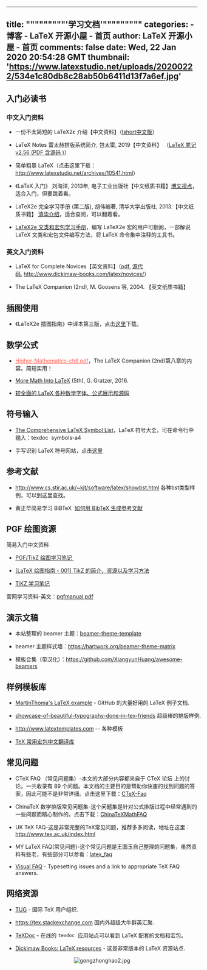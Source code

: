 
---
title: """""""""'学习文档'"""""""""
categories: 
    - 博客
    - LaTeX 开源小屋 - 首页
author: LaTeX 开源小屋 - 首页
comments: false
date: Wed, 22 Jan 2020 20:54:28 GMT
thumbnail: 'https://www.latexstudio.net/uploads/20200222/534e1c80db8c28ab50b6411d13f7a6ef.jpg'
---

<div>   
<p>
                                                        </p><h2>入门必读书</h2><h3>中文入门资料<br></h3><ul class=" list-paddingleft-2"><li><p>一份不太简短的 LaTeX2ε 介绍【中文资料】（<a href="http://mirrors.ctan.org/info/lshort/chinese/lshort-zh-cn.pdf">lshort中文版</a>）</p></li><li><p>LaTeX Notes 雷太赫排版系统简介, 包太雷, 2019【中文资料】 （<a href="http://static.latexstudio.net/article/2019/0504/lnotes-master.zip" target="_blank">LaTeX 笔记 v2.56 (PDF 含源码 )</a>）</p></li><li><p>简单粗暴 LaTeX（点击这里下载：<a href="http://www.latexstudio.net/archives/10541.html" target="_blank">http://www.latexstudio.net/archives/10541.html</a>）</p></li><li><p>《LaTeX 入门》 刘海洋, 2013年, 电子工业出版社【中文纸质书籍】<a href="http://www.broadview.com.cn/book/1461" target="_blank">博文视点</a>，适合入门，但要跳着看。</p></li><li><p>LaTeX2e 完全学习手册 (第二版), 胡伟编著, 清华大学出版社, 2013.【中文纸质书籍】 <a href="http://www.tup.tsinghua.edu.cn/booksCenter/book_04015501.html" target="_blank">清华介绍</a>，适合查阅，可以翻着看。</p></li><li><p><a href="http://www.tup.tsinghua.edu.cn/booksCenter/book_07231501.html" target="_blank">LaTeX2e 文类和宏包学习手册</a>，编写 LaTeX2e 宏的用户可翻阅，一部解说 LaTeX 文类和宏包文件编写方法，将 LaTeX 命令集中注释的工具书。</p></li></ul><h3>英文入门资料</h3><ul class=" list-paddingleft-2"><li><p>LaTeX for Complete Novices【英文资料】（<a href="http://www.dickimaw-books.com/latex/novices/novices-report.pdf" target="_blank">pdf</a>, <a href="http://www.dickimaw-books.com/latex/novices/novices-1_4.zip" target="_blank">源代码</a>, <a href="http://www.dickimaw-books.com/latex/novices/">http://www.dickimaw-books.com/latex/novices/</a>）</p></li><li><p>The LaTeX Companion (2nd), M. Goosens 等, 2004. 【英文纸质书籍】</p></li></ul><h2>插图使用</h2><ul class=" list-paddingleft-2"><li><p>《LaTeX2e 插图指南》中译本第三版，点击<a href="http://www.latexstudio.net/archives/10738" target="_blank">这里</a>下载。</p></li></ul><h2>数学公式</h2><ul class=" list-paddingleft-2"><li><p><a style="color: rgb(255, 94, 82);" href="http://www.latexstudio.net/wp-content/uploads/2013/10/Higher-Mathematics-ch8.pdf" target="_blank">Higher-Mathematics-ch8.pdf</a>，<span class="md-line md-end-block">The LaTeX Companion (2nd)第八章的内容。简短实用！</span></p></li><li><p><a href="https://www.latexstudio.net/wp-content/uploads/2016/09/More_Math_Into_LaTeX-Springer2016.pdf" target="_blank">More Math Into LaTeX</a> (5th), G. Gratzer, 2016.</p></li><li><p><a href="http://www.biwako.shiga-u.ac.jp/sensei/kumazawa/texindex3.html#formula" target="_blank">较全面的 LaTeX 各种数学字体、公式展示和源码</a></p></li></ul><h2>符号输入</h2><ul class=" list-paddingleft-2"><li><p><a href="http://mirrors.ctan.org/info/symbols/comprehensive/symbols-a4.pdf" target="_blank">The Comprehensive LaTeX Symbol List</a>，LaTeX 符号大全，可在命令行中输入：<span class="lang:tex decode:true crayon-inline">texdoc  symbols-a4</span></p></li><li><p>手写识别 LaTeX 符号网站，点击<a href="http://detexify.kirelabs.org/classify.html" target="_blank">这里</a></p></li></ul><h2>参考文献</h2><ul class=" list-paddingleft-2" style="list-style-type: square;"><li><p><a href="http://www.cs.stir.ac.uk/~kjt/software/latex/showbst.html" target="_blank">http://www.cs.stir.ac.uk/~kjt/software/latex/showbst.html</a> 各种bst类型样例，可以到这里查找。</p></li><li><p>黄正华简易学习 BiBTeX <span style="font-family: "Microsoft YaHei"; font-size: medium;"> </span><a href="http://aff.whu.edu.cn/huangzh/bibTeX%E7%94%9F%E6%88%90%E5%8F%82%E8%80%83%E6%96%87%E7%8C%AE.pdf" target="_blank">如何用 BibTeX 生成参考文献</a></p></li></ul><h2>PGF 绘图资源</h2><p>简易入门中文资料<br></p><ul class=" list-paddingleft-2"><li><p><a href="http://www.latexstudio.net/archives/1398.html" target="_blank">PGF/TikZ 绘图学习笔记 </a></p></li><li><p><a href="http://www.latexstudio.net/archives/51577.html" target="_blank">[LaTeX 绘图指南 - 001] TikZ 的简介、资源以及学习方法</a></p></li><li><p><a href="http://www.latexstudio.net/archives/11825.html" target="_blank">TiKZ 学习笔记</a></p></li></ul><p>官网学习资料-英文：<a href="http://www.texdoc.net/texmf-dist/doc/generic/pgf/pgfmanual.pdf" target="_blank">pgfmanual.pdf</a> </p><h2><a href="http://aff.whu.edu.cn/huangzh/bibTeX%E7%94%9F%E6%88%90%E5%8F%82%E8%80%83%E6%96%87%E7%8C%AE.pdf" target="_blank"></a>演示文稿</h2><ul class=" list-paddingleft-2" style="list-style-type: square;"><li><p>本站整理的 beamer 主题：<a href="http://www.latexstudio.net/archives/category/tex-slides/beamer-theme-template" target="_blank">beamer-theme-template</a>  </p></li><li><p>beamer 主题样式墙：<a href="https://hartwork.org/beamer-theme-matrix" target="_blank">https://hartwork.org/beamer-theme-matrix</a> </p></li><li><p>模板合集（带汉化）：<a href="https://github.com/XiangyunHuang/awesome-beamers" target="_blank">https://github.com/XiangyunHuang/awesome-beamers</a>  <br></p></li></ul><h2>样例模板库</h2><ul class=" list-paddingleft-2" style="width: 993.31px;"><li><p><a href="https://github.com/MartinThoma/LaTeX-examples/" target="_blank">MartinThoma's LaTeX example</a> - GitHub 的大量好用的 LaTeX 例子文档.</p></li><li><p><a href="https://tex.stackexchange.com/questions/1319/showcase-of-beautiful-typography-done-in-tex-friends" target="_blank">showcase-of-beautiful-typography-done-in-tex-friends</a> 超级棒的排版样例.</p></li><li><p><a href="http://www.latextemplates.com/">http://www.latextemplates.com</a> -- 各种模板 </p></li><li><p><a href="https://github.com/latexstudio/LaTeXPackages-CN" target="_blank">TeX 常用宏包中文翻译库</a><br></p></li></ul><h2>常见问题</h2><ul class=" list-paddingleft-2"><li><p>CTeX FAQ （常见问题集）-本文的大部分内容都来自于 CTeX 论坛 上的讨论。一共收录有 89 个问题。本文档的主要目的是帮助你快速的找到问题的答案，因此可能不是非常详细。点击这里下载：<a href="http://www.latexstudio.net/wp-content/uploads/2018/02/CTeX-Faq.pdf">CTeX-Faq</a></p></li><li><p>ChinaTeX 数学排版常见问题集-这个问题集是针对公式排版过程中经常遇到的一些问题而精心制作的。点击下载：<a href="http://static.latexstudio.net/wp-content/uploads/2018/02/ChinaTeXMathFAQ_V1.1.pdf" target="_blank">ChinaTeXMathFAQ</a></p></li><li><p>UK TeX FAQ-这是非常完整的TeX常见问题，推荐多多阅读，地址在这里：<a href="http://www.tex.ac.uk/index.html" target="_blank">http://www.tex.ac.uk/index.html</a></p></li><li><p>MY LaTeX FAQ(常见问题)-这个常见问题是王国玉自己整理的问题集，虽然资料有些老，有些部分可以参看：<a href="http://www.latexstudio.net/wp-content/uploads/2018/02/latex_faq.pdf">latex_faq</a></p></li><li><p><a href="http://mirrors.ctan.org/info/visualFAQ/visualFAQ.pdf" target="_blank">Visual FAQ</a> - Typesetting issues and a link to appropriate TeX FAQ answers.</p></li></ul><h2>网络资源</h2><ul class=" list-paddingleft-2"><li><p><a href="https://www.tug.org/" target="_blank">TUG</a> - 国际 TeX 用户组织.</p></li><li><p><a href="https://tex.stackexchange.com/">https://tex.stackexchange.com</a> 国内外超级大牛群英汇聚.</p></li><li><p><a href="http://texdoc.net/" target="_blank">TeXDoc</a> - 在线的<code style="margin: 0px; padding: 0.2em 0.4em; font-family: SFMono-Regular, Consolas, "Liberation Mono", Menlo, Courier, monospace; font-size: 13.6px; background-color: rgba(27, 31, 35, 0.05);">texdoc</code> 应用站点可以看到 LaTeX 配套的文档和宏包。</p></li><li><p><a href="http://www.dickimaw-books.com/latexresources.html" target="_blank">Dickimaw Books: LaTeX resources</a> - 这是非常版本的 LaTeX 资源站点.</p></li></ul><p style="text-align: center;"><img src="https://www.latexstudio.net/uploads/20200222/534e1c80db8c28ab50b6411d13f7a6ef.jpg" title="gongzhonghao2.jpg" referrerpolicy="no-referrer"></p>                        <p></p>
                        <!-- E 正文 -->
                      
</div>
            